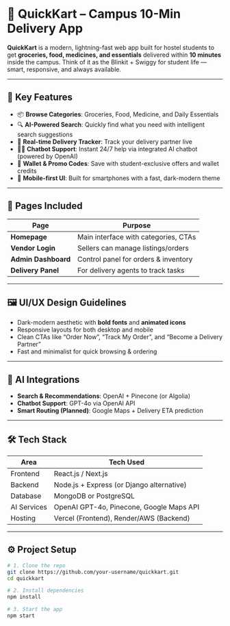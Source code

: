 # 🚀 QuickKart – Campus 10-Min Delivery App

**QuickKart** is a modern, lightning-fast web app built for hostel students to get **groceries, food, medicines, and essentials** delivered within **10 minutes** inside the campus. Think of it as the Blinkit + Swiggy for student life — smart, responsive, and always available.

---

## 🎯 Key Features

- 📦 **Browse Categories**: Groceries, Food, Medicine, and Daily Essentials
- 🔍 **AI-Powered Search**: Quickly find what you need with intelligent search suggestions
- 🚴 **Real-time Delivery Tracker**: Track your delivery partner live
- 🙋‍♂️ **Chatbot Support**: Instant 24/7 help via integrated AI chatbot (powered by OpenAI)
- 💸 **Wallet & Promo Codes**: Save with student-exclusive offers and wallet credits
- 📱 **Mobile-first UI**: Built for smartphones with a fast, dark-modern theme

---

## 🔗 Pages Included

| Page                  | Purpose                                |
|-----------------------|----------------------------------------|
| **Homepage**          | Main interface with categories, CTAs   |
| **Vendor Login**      | Sellers can manage listings/orders     |
| **Admin Dashboard**   | Control panel for orders & inventory   |
| **Delivery Panel**    | For delivery agents to track tasks     |

---

## 🖼 UI/UX Design Guidelines

- Dark-modern aesthetic with **bold fonts** and **animated icons**
- Responsive layouts for both desktop and mobile
- Clean CTAs like “Order Now”, “Track My Order”, and “Become a Delivery Partner”
- Fast and minimalist for quick browsing & ordering

---

## 🧠 AI Integrations

- **Search & Recommendations**: OpenAI + Pinecone (or Algolia)
- **Chatbot Support**: GPT-4o via OpenAI API
- **Smart Routing (Planned)**: Google Maps + Delivery ETA prediction

---

## 🛠 Tech Stack

| Area           | Tech Used                                  |
|----------------|---------------------------------------------|
| Frontend       | React.js / Next.js                         |
| Backend        | Node.js + Express (or Django alternative)  |
| Database       | MongoDB or PostgreSQL                      |
| AI Services    | OpenAI GPT-4o, Pinecone, Google Maps API   |
| Hosting        | Vercel (Frontend), Render/AWS (Backend)    |

---

## ⚙️ Project Setup

```bash
# 1. Clone the repo
git clone https://github.com/your-username/quickkart.git
cd quickkart

# 2. Install dependencies
npm install

# 3. Start the app
npm start
